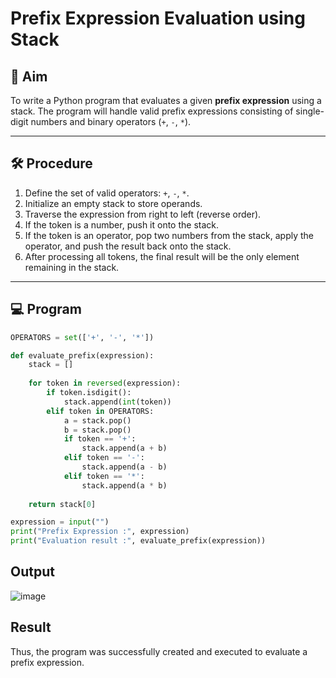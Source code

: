 # Prefix Expression Evaluation using Stack

## 📌 Aim
To write a Python program that evaluates a given **prefix expression** using a stack. The program will handle valid prefix expressions consisting of single-digit numbers and binary operators (`+`, `-`, `*`).

---

## 🛠 Procedure
1. Define the set of valid operators: `+`, `-`, `*`.
2. Initialize an empty stack to store operands.
3. Traverse the expression from right to left (reverse order).
4. If the token is a number, push it onto the stack.
5. If the token is an operator, pop two numbers from the stack, apply the operator, and push the result back onto the stack.
6. After processing all tokens, the final result will be the only element remaining in the stack.

---

## 💻 Program

```python
OPERATORS = set(['+', '-', '*'])

def evaluate_prefix(expression):
    stack = []
    
    for token in reversed(expression):
        if token.isdigit():  
            stack.append(int(token))
        elif token in OPERATORS:
            a = stack.pop()
            b = stack.pop()
            if token == '+':
                stack.append(a + b)
            elif token == '-':
                stack.append(a - b)
            elif token == '*':
                stack.append(a * b)
    
    return stack[0]  

expression = input("")
print("Prefix Expression :", expression)
print("Evaluation result :", evaluate_prefix(expression))

```
## Output

![image](https://github.com/user-attachments/assets/4e6000c6-f576-4153-ae92-30cd49aaf6f5)

## Result

Thus, the program was successfully created and executed to evaluate a prefix expression.
